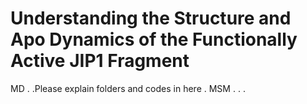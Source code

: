 # Understanding the Structure and Apo Dynamics of the Functionally Active JIP1 Fragment
MD
.
.Please explain folders and codes in here
.
MSM
.
.
.
